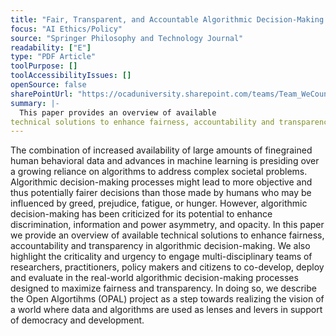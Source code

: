 ```yaml
---
title: "Fair, Transparent, and Accountable Algorithmic Decision-Making Processes"
focus: "AI Ethics/Policy"
source: "Springer Philosophy and Technology Journal"
readability: ["E"]
type: "PDF Article"
toolPurpose: []
toolAccessibilityIssues: []
openSource: false
sharePointUrl: "https://ocaduniversity.sharepoint.com/teams/Team_WeCount/Shared%20Documents/Resources%20and%20Tools/Literature%20(curated)/Fair,%20Transparent,%20and%20Accountable%20Algorithmic%20Decision-Making%20Processes.pdf"
summary: |-
  This paper provides an overview of available
technical solutions to enhance fairness, accountability and transparency in algorithmic decision-making and highlights the criticality of engaging multidisciplinary teams to co-develop, deploy and evaluate algorithms designed to maximize fairness and transparency.
---
```

The combination of increased availability of large amounts of finegrained human behavioral data and advances in machine learning is presiding over a growing reliance on algorithms to address complex societal problems. Algorithmic decision-making processes might lead to more objective and thus potentially fairer decisions than those made by humans who may be influenced by greed, prejudice, fatigue, or hunger. However, algorithmic decision-making has been criticized for its potential to enhance discrimination, information and power asymmetry, and opacity. In this paper we provide an overview of available technical solutions to enhance fairness, accountability and transparency in algorithmic decision-making. We also highlight the criticality and urgency to engage multi-disciplinary teams of researchers, practitioners, policy makers and citizens to co-develop, deploy and evaluate in the real-world algorithmic decision-making processes designed to maximize fairness and transparency. In doing so, we describe the Open Algortihms (OPAL) project as a step towards realizing the vision of a world where data and algorithms are used as lenses and levers in support of democracy and development.
